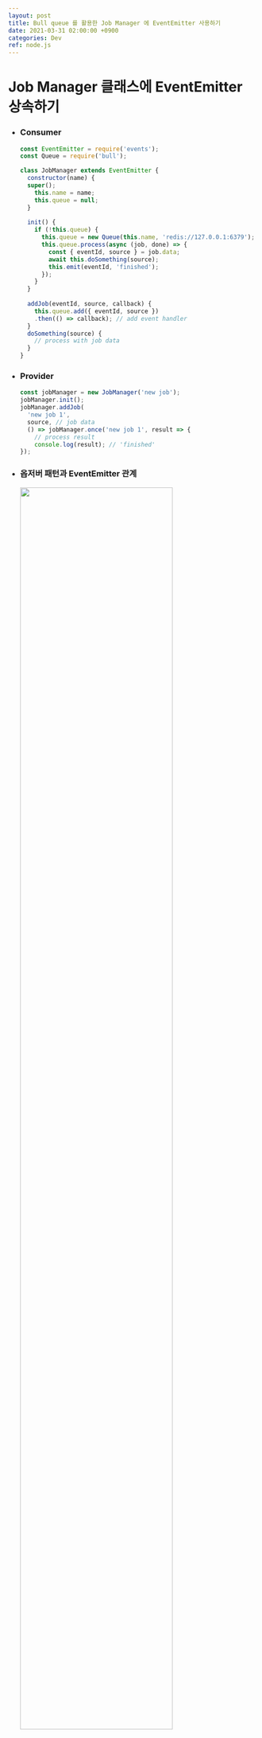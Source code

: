 ```yaml
---
layout: post
title: Bull queue 를 활용한 Job Manager 에 EventEmitter 사용하기
date: 2021-03-31 02:00:00 +0900
categories: Dev
ref: node.js
---
```

# Job Manager 클래스에 EventEmitter 상속하기

- ###  Consumer
    ```javascript
    const EventEmitter = require('events');
    const Queue = require('bull');
    
    class JobManager extends EventEmitter {
      constructor(name) {
      super();
        this.name = name;
        this.queue = null;
      }
      
      init() {
        if (!this.queue) {
          this.queue = new Queue(this.name, 'redis://127.0.0.1:6379');
          this.queue.process(async (job, done) => {
            const { eventId, source } = job.data;
            await this.doSomething(source);
            this.emit(eventId, 'finished');
          });
        }
      }
      
      addJob(eventId, source, callback) {
        this.queue.add({ eventId, source })
        .then(() => callback); // add event handler
      }
      doSomething(source) {
        // process with job data
      }
    }
    ```   
       
       
- ### Provider
    ```javascript
    const jobManager = new JobManager('new job');
    jobManager.init();
    jobManager.addJob(
      'new job 1', 
      source, // job data
      () => jobManager.once('new job 1', result => {
        // process result
        console.log(result); // 'finished'
    });
    ```   
    
- ### 옵저버 패턴과 EventEmitter 관계
    <img src="https://drive.google.com/file/d/13IyZumPXf-N8lP5UCVp8MIDzwjrH8oYM/view?usp=sharing" width="80%">
